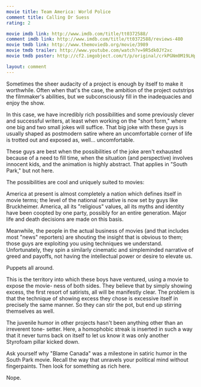```yaml
---
movie title: Team America: World Police
comment title: Calling Dr Suess
rating: 2

movie imdb link: http://www.imdb.com/title/tt0372588/
comment imdb link: http://www.imdb.com/title/tt0372588/reviews-480
movie tmdb link: http://www.themoviedb.org/movie/3989
movie tmdb trailer: http://www.youtube.com/watch?v=9R5dk0JY2xc
movie tmdb poster: http://cf2.imgobject.com/t/p/original/crkPGNm0M19LHp8I5mhs75EqhSH.jpg

layout: comment
---
```


Sometimes the sheer audacity of a project is enough by itself to make it worthwhile. Often when that's the case, the ambition of the project outstrips the filmmaker's abilities, but we subconsciously fill in the inadequacies and enjoy the show.

In this case, we have incredibly rich possibilities and some previously clever and successful writers, at least when working on the "short form," where one big and two small jokes will suffice. That big joke with these guys is usually shaped as postmodern satire where an uncomfortable corner of life is trotted out and exposed as, well... uncomfortable.

These guys are best when the possibilities of the joke aren't exhausted because of a need to fill time, when the situation (and perspective) involves innocent kids, and the animation is highly abstract. That applies in "South Park," but not here.

The possibilities are cool and uniquely suited to movies:

America at present is almost completely a nation which defines itself in movie terms; the level of the national narrative is now set by guys like Bruckheimer. America, all its "religious" values, all its myths and identity have been coopted by one party, possibly for an entire generation. Major life and death decisions are made on this basis.

Meanwhile, the people in the actual business of movies (and that includes most "news" reporters) are shouting the insight that is obvious to them; those guys are exploiting you using techniques we understand. Unfortunately, they spin a similarly cinematic and simpleminded narrative of greed and payoffs, not having the intellectual power or desire to elevate us.

Puppets all around.

This is the territory into which these boys have ventured, using a movie to expose the movie- ness of both sides. They believe that by simply showing excess, the first resort of satirists, all will be manifestly clear. The problem is that the technique of showing excess they chose is excessive itself in precisely the same manner. So they can stir the pot, but end up stirring themselves as well.

The juvenile humor in other projects hasn't been anything other than an irreverent tone- setter. Here, a homophobic streak is inserted in such a way that it never turns back on itself to let us know it was only another Styrofoam pillar kicked down.

Ask yourself why "Blame Canada" was a milestone in satiric humor in the South Park movie. Recall the way that unravels your political mind without fingerpaints. Then look for something as rich here.

Nope.